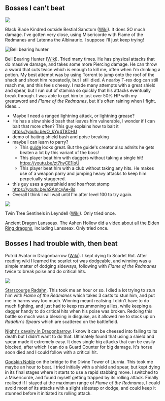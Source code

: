 ## Bosses I can't beat


![](https://eip.gg/wp-content/uploads/2022/05/black-blade-kindred-boss-guide-featured-image-elden-ring-1024x575.jpg)

Black Blade Kindred outside Bestial Sanctum ([Wiki](https://eldenring.wiki.fextralife.com/Black+Blade+Kindred)). It does SO much damage. I've gotten very close, using Misericorde with Flame of the Redmanes and Latenna the Albinauric. I suppose I'll just keep trying!

![Bell bearing hunter](https://oyster.ignimgs.com/mediawiki/apis.ign.com/elden-ring/b/b3/Elden_DragonB_BellHunter.jpg)

Bell Bearing Hunter ([Wiki](https://eldenring.wiki.fextralife.com/Bell+Bearing+Hunter)). Tried many times. He has physical attacks that do massive damage, and takes some more Piercing damage. He can throw a sword that cuts twice which is enough to kill me, often when I'm drinking a potion. My best attempt was by using Torrent to jump onto the roof of the shack and shoot him repeatedly, but I still died. A nearby T-rex dog can still reach me, and this feels cheesy. I made many attempts with a great shield and spear, but I run out of stamina so quickly that his attacks eventually break through. I was able to get him to just over 50% HP with my greatsword and *Flame of the Redmanes*, but it's often raining when I fight. Ideas...
- Maybe I need a ranged lightning attack, or lightning grease?
- He has a slow shield bash that leaves him vulnerable, I wonder if I can bait that more often? This guy explains how to bait it https://youtu.be/O_kYg4T8DHU 
- demo of baiting shield bash and poise breaking 
- maybe I can learn to parry?
	- This [guide](https://youtu.be/oKgRvJsNfxc) looks great. But the guide's creator also admits he gets beaten a lot by this variant of the boss!
	- This player beat him with daggers without taking a single hit! https://youtu.be/zt7hyCE1IoU 
	- This player beat him with a club without taking any hits. He makes use of a weapon parry and jumping heavy attacks to keep him perpetually staggered. 
- this guy uses a greatshield and hoarfrost stomp https://youtu.be/aSAmcyAe-8s 
- Overall I think I will wait until I'm after level 100 to try again.

![](https://oyster.ignimgs.com/mediawiki/apis.ign.com/elden-ring/6/65/Altus_TreeSentinels.jpg)

Twin Tree Sentinels in Leyndell ([Wiki](https://eldenring.wiki.fextralife.com/Tree+Sentinel)). Only tried once.

Ancient Dragon Lansseax. The Ashen Hollow did a [video about all the Elden Ring dragons](https://youtu.be/bgW53fwgyo4?t=713), including Lansseax. Only tried once.

## Bosses I had trouble with, then beat

Putrid Avatar in Dragonbarrow ([Wiki](https://eldenring.wiki.fextralife.com/Putrid+Avatar)). I kept dying to Scarlet Rot. After reading wiki I learned the scarlet rot was dodgeable, and winning was a simple matter of dodging sideways, following with *Flame of the Redmanes* twice to break poise and do critical hits.

![](https://c.neevacdn.net/image/fetch/s--Ftr-RmGv--/https%3A//cdn.statically.io/img/gamertweak.com/wp-content/uploads/2022/02/how-to-defeat-starscourge-radahn-in-elden-ring.jpg?savepath=how-to-defeat-starscourge-radahn-in-elden-ring.jpg)

[Starscourge Radahn](https://eldenring.wiki.fextralife.com/Starscourge+Radahn). This took me an hour or so. I died a lot trying to stun him with *Flame of the Redmanes* which takes 3 casts to stun him, and put me in harms way too much. Winning meant realising I didn't have to do much fighting, and just had to keep resummoning allies, while keeping a dagger handy to do critical hits when his poise was broken. Redoing this battle so much was a blessing in disguise, as it allowed me to stock up on *Radahn's Spears* which are scattered on the battlefield.

[Night's cavalry in Dragonbarrow](https://eldenring.wiki.fextralife.com/Night's+Cavalry). I know it can be cheesed into falling to its death but I didn't want to do that. Ultimately found that using a shield and spear made it extremely easy. It does single big attacks that can be easily blocked, after which I can do a Guard Counter for big damage. It's horse soon died and I could follow with a critical hit.

[Godskin Noble](https://eldenring.wiki.fextralife.com/Godskin+Noble) on the bridge to the Divine Tower of Liurnia. This took me maybe an hour to beat. I tried initially with a shield and spear, but kept dying in its final stages where it starts to use a rapid stabbing move. I switched to a Misericorde, and found myself getting trapped by its rolling attack. Finally realised if I stayed at the maximum range of *Flame of the Redmanes*, I could avoid most of its attacks with a slight sidestep or dodge, and could keep it stunned before it initiated its rolling attack.